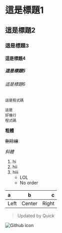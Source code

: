 # 這是標題1
## 這是標題2
### 這是標題3
#### 這是標題4
##### 這是標題5
###### 這是標題6

`這是程式碼`

```
這是
好幾行
程式碼
```

**粗體**

~~刪除線~~

*斜體*

1. hi
2. hii
3. hiii
   - LOL
   - No order

|  a |   b  |  c  |
|:---|:----:|----:|
|Left|Center|Right|

> Updated by Quick

![Github icon](https://github.githubassets.com/images/modules/logos_page/GitHub-Mark.png)
